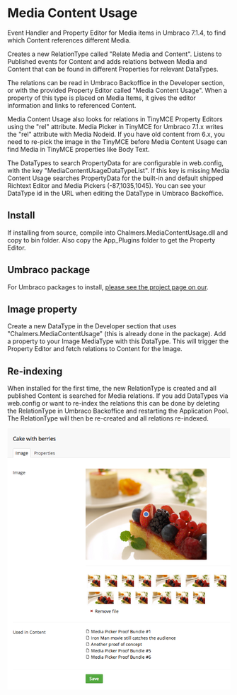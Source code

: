 Media Content Usage
===================

Event Handler and Property Editor for Media items in Umbraco 7.1.4, to find which Content references different Media.

Creates a new RelationType called "Relate Media and Content". Listens to Published events for Content and adds relations between Media and Content that can be found in different Properties for relevant DataTypes.

The relations can be read in Umbraco Backoffice in the Developer section, or with the provided Property Editor called "Media Content Usage". When a property of this type is placed on Media Items, it gives the editor information and links to referenced Content.

Media Content Usage also looks for relations in TinyMCE Property Editors using the "rel" attribute. Media Picker in TinyMCE for Umbraco 7.1.x writes the "rel" attribute with Media Nodeid. If you have old content from 6.x, you need to re-pick the image in the TinyMCE before Media Content Usage can find Media in TinyMCE properties like Body Text.

The DataTypes to search PropertyData for are configurable in web.config, with the key "MediaContentUsageDataTypeList". If this key is missing Media Content Usage searches PropertyData for the built-in and default shipped Richtext Editor and Media Pickers (-87,1035,1045). You can see your DataType id in the URL when editing the DataType in Umbraco Backoffice.


Install
-------

If installing from source, compile into Chalmers.MediaContentUsage.dll and copy to bin folder. Also copy the App_Plugins folder to get the Property Editor.

Umbraco package
---------------

For Umbraco packages to install, [please see the project page on our](http://our.umbraco.org/projects/backoffice-extensions/media-content-usage).


Image property
--------------

Create a new DataType in the Developer section that uses "Chalmers.MediaContentUsage" (this is already done in the package). Add a property to your Image MediaType with this DataType. This will trigger the Property Editor and fetch relations to Content for the Image.


Re-indexing
-----------

When installed for the first time, the new RelationType is created and all published Content is searched for Media relations. If you add DataTypes via web.config or want to re-index the relations this can be done by deleting the RelationType in Umbraco Backoffice and restarting the Application Pool. The RelationType will then be re-created and all relations re-indexed.


![alt text](https://raw.githubusercontent.com/rolfis/MediaContentUsage/master/MediaContentUsageExample.png)
